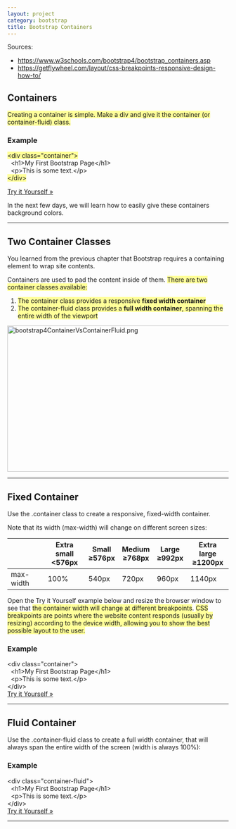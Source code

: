 ```yaml
---
layout: project
category: bootstrap
title: Bootstrap Containers
---
```

<p>Sources:</p>
<ul>
<li><a href="https://www.w3schools.com/bootstrap4/bootstrap_containers.asp">https://www.w3schools.com/bootstrap4/bootstrap_containers.asp</a></li>
<li><a href="https://getflywheel.com/layout/css-breakpoints-responsive-design-how-to/">https://getflywheel.com/layout/css-breakpoints-responsive-design-how-to/</a></li>
</ul>
<h2>Containers</h2>
<p><span style="background-color: #ffff99;">Creating a container is simple. Make a div and give it the container (or container-fluid) class.</span></p>
<h3>Example</h3>
<div class="w3-code notranslate htmlHigh">
<span class="tagnamecolor" style="background-color: #ffff99;"><span class="tagcolor">&lt;</span>div<span class="attributecolor"> class<span class="attributevaluecolor">="container"</span></span><span class="tagcolor">&gt;</span></span><br>  <span class="tagnamecolor"><span class="tagcolor">&lt;</span>h1<span class="tagcolor">&gt;</span></span>My First Bootstrap Page<span class="tagnamecolor"><span class="tagcolor">&lt;</span>/h1<span class="tagcolor">&gt;</span></span><br>  <span class="tagnamecolor"><span class="tagcolor">&lt;</span>p<span class="tagcolor">&gt;</span></span>This is some text.<span class="tagnamecolor"><span class="tagcolor">&lt;</span>/p<span class="tagcolor">&gt;</span></span> <br><span class="tagnamecolor" style="background-color: #ffff99;"><span class="tagcolor">&lt;</span>/div<span class="tagcolor">&gt;</span></span>
</div>
<p><a class="w3-btn w3-margin-bottom" href="https://www.w3schools.com/bootstrap4/tryit.asp?filename=trybs_gs_container2&amp;stacked=h" >Try it Yourself »</a></p>
<p>In the next few days, we will learn how to easily give these containers background colors.</p>
<hr>
<h2>Two Container Classes</h2>
<p>You learned from the previous chapter that Bootstrap requires a containing element to wrap site contents.</p>
<p>Containers are used to pad the content inside of them. <span style="background-color: #ffff99;">There are two container classes available:</span></p>
<ol>
<li><span style="background-color: #ffff99;">The container class provides a responsive <strong>fixed width container</strong></span></li>
<li><span style="background-color: #ffff99;">The container-fluid class provides a <strong>full width container</strong>, spanning the entire width of the viewport</span></li>
</ol>
<div class="w3-row-padding">
<div class="w3-half">
<div class="w3-padding-16">
<div class="w3-center w3-display-container"><img src="/wd/bootstrap/images/bootstrap4ContainerVsContainerFluid.png" alt="bootstrap4ContainerVsContainerFluid.png" width="1968" height="332" data-api-endpoint="https://hilliard.instructure.com/api/v1/courses/31582/files/10549841" data-api-returntype="File"></div>
</div>
</div>
</div>
<hr>
<h2>Fixed Container</h2>
<p>Use the .container class to create a responsive, fixed-width container.</p>
<p>Note that its width (max-width) will change on different screen sizes:</p>
<div class="w3-responsive">
<table class="w3-table w3-table-all">
<thead>
<tr>
<th></th>
<th>Extra small<br>&lt;576px</th>
<th>Small<br>≥576px</th>
<th>Medium<br>≥768px</th>
<th>Large<br>≥992px</th>
<th>Extra large<br>≥1200px</th>
</tr>
</thead>
<tbody>
<tr>
<td>max-width</td>
<td>100%</td>
<td>540px</td>
<td>720px</td>
<td>960px</td>
<td>1140px</td>
</tr>
</tbody>
</table>
</div>
<p>Open the Try it Yourself example below and resize the browser window to see that <span style="background-color: #ffff99;">the container width will change at different breakpoints</span>. <span style="background-color: #ffff99;">CSS breakpoints are points where the website content responds (usually by resizing) according to the device width, allowing you to show the best possible layout to the user.</span></p>
<div class="w3-example">
<h3>Example</h3>
<div class="w3-code notranslate htmlHigh">
<span class="tagnamecolor"><span class="tagcolor">&lt;</span>div<span class="attributecolor"> class<span class="attributevaluecolor">="container"</span></span><span class="tagcolor">&gt;</span></span><br>  <span class="tagnamecolor"><span class="tagcolor">&lt;</span>h1<span class="tagcolor">&gt;</span></span>My First Bootstrap Page<span class="tagnamecolor"><span class="tagcolor">&lt;</span>/h1<span class="tagcolor">&gt;</span></span><br>  <span class="tagnamecolor"><span class="tagcolor">&lt;</span>p<span class="tagcolor">&gt;</span></span>This is some text.<span class="tagnamecolor"><span class="tagcolor">&lt;</span>/p<span class="tagcolor">&gt;</span></span> <br><span class="tagnamecolor"><span class="tagcolor">&lt;</span>/div<span class="tagcolor">&gt;</span></span>
</div>
<a class="w3-btn w3-margin-bottom" href="https://www.w3schools.com/bootstrap4/tryit.asp?filename=trybs_gs_container2&amp;stacked=h" >Try it Yourself »</a>
</div>
<hr>
<h2>Fluid Container</h2>
<p>Use the .container-fluid class to create a full width container, that will always span the entire width of the screen (width is always 100%):</p>
<div class="w3-example">
<h3>Example</h3>
<div class="w3-code notranslate htmlHigh">
<span class="tagnamecolor"><span class="tagcolor">&lt;</span>div<span class="attributecolor"> class<span class="attributevaluecolor">="container-fluid"</span></span><span class="tagcolor">&gt;</span></span><br>  <span class="tagnamecolor"><span class="tagcolor">&lt;</span>h1<span class="tagcolor">&gt;</span></span>My First Bootstrap Page<span class="tagnamecolor"><span class="tagcolor">&lt;</span>/h1<span class="tagcolor">&gt;</span></span><br>  <span class="tagnamecolor"><span class="tagcolor">&lt;</span>p<span class="tagcolor">&gt;</span></span>This is some text.<span class="tagnamecolor"><span class="tagcolor">&lt;</span>/p<span class="tagcolor">&gt;</span></span> <br><span class="tagnamecolor"><span class="tagcolor">&lt;</span>/div<span class="tagcolor">&gt;</span></span>
</div>
<a class="w3-btn w3-margin-bottom" href="https://www.w3schools.com/bootstrap4/tryit.asp?filename=trybs_gs_container-fluid&amp;stacked=h" >Try it Yourself »</a>
</div>
<hr>
<p> </p>
